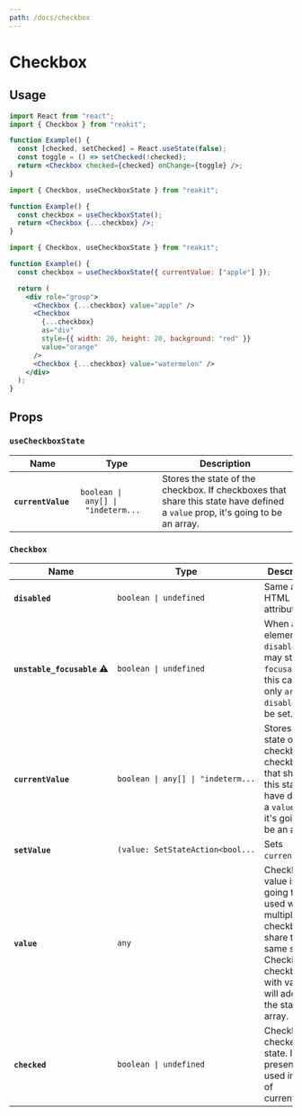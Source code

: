 ```yaml
---
path: /docs/checkbox
---
```


# Checkbox

## Usage

```jsx
import React from "react";
import { Checkbox } from "reakit";

function Example() {
  const [checked, setChecked] = React.useState(false);
  const toggle = () => setChecked(!checked);
  return <Checkbox checked={checked} onChange={toggle} />;
}
```

```jsx
import { Checkbox, useCheckboxState } from "reakit";

function Example() {
  const checkbox = useCheckboxState();
  return <Checkbox {...checkbox} />;
}
```

```jsx
import { Checkbox, useCheckboxState } from "reakit";

function Example() {
  const checkbox = useCheckboxState({ currentValue: ["apple"] });

  return (
    <div role="group">
      <Checkbox {...checkbox} value="apple" />
      <Checkbox
        {...checkbox}
        as="div"
        style={{ width: 20, height: 20, background: "red" }}
        value="orange"
      />
      <Checkbox {...checkbox} value="watermelon" />
    </div>
  );
}
```

## Props

<!-- Automatically generated -->

### `useCheckboxState`

| Name | Type | Description |
|------|------|-------------|
| <strong><code>currentValue</code>&nbsp;</strong> | <code title="boolean &#124; any[] &#124; &#34;indeterminate&#34;">boolean&nbsp;&#124;&nbsp;any[]&nbsp;&#124;&nbsp;&#34;indeterm...</code> | Stores the state of the checkbox. If checkboxes that share this state have defined a `value` prop, it's going to be an array. |

### `Checkbox`

| Name | Type | Description |
|------|------|-------------|
| <strong><code>disabled</code>&nbsp;</strong> | <code>boolean&nbsp;&#124;&nbsp;undefined</code> | Same as the HTML attribute. |
| <strong><code>unstable_focusable</code>&nbsp;⚠️</strong> | <code>boolean&nbsp;&#124;&nbsp;undefined</code> | When an element is `disabled`, it may still be `focusable`. In this case, only `aria-disabled` will be set. |
| <strong><code>currentValue</code>&nbsp;</strong> | <code title="boolean &#124; any[] &#124; &#34;indeterminate&#34;">boolean&nbsp;&#124;&nbsp;any[]&nbsp;&#124;&nbsp;&#34;indeterm...</code> | Stores the state of the checkbox. If checkboxes that share this state have defined a `value` prop, it's going to be an array. |
| <strong><code>setValue</code>&nbsp;</strong> | <code title="(value: SetStateAction&#60;boolean &#124; any[] &#124; &#34;indeterminate&#34;&#62;) =&#62; void">(value:&nbsp;SetStateAction&#60;bool...</code> | Sets `currentValue`. |
| <strong><code>value</code>&nbsp;</strong> | <code>any</code> | Checkbox's value is going to be used when multiple checkboxes share the same state. Checking a checkbox with value will add it to the state array. |
| <strong><code>checked</code>&nbsp;</strong> | <code>boolean&nbsp;&#124;&nbsp;undefined</code> | Checkbox's checked state. If present, it's used instead of currentValue. |
